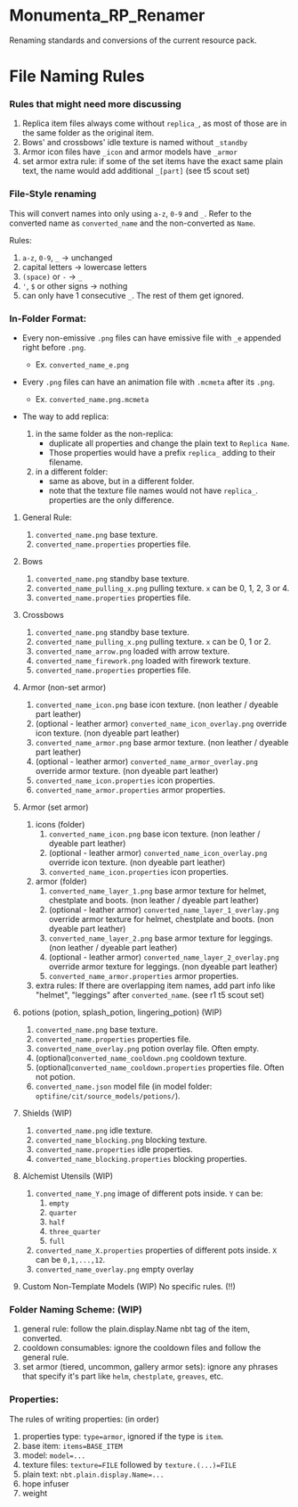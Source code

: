 # Monumenta_RP_Renamer
Renaming standards and conversions of the current resource pack.

# File Naming Rules

### Rules that might need more discussing
1. Replica item files always come without `replica_`, as most of those are in the same folder as the original item.
2. Bows' and crossbows' idle texture is named without `_standby`
3. Armor icon files have `_icon` and armor models have `_armor`
4. set armor extra rule: if some of the set items have the exact same plain text, the name would add additional `_[part]` (see t5 scout set)

### File-Style renaming
This will convert names into only using `a-z`, `0-9` and `_`.
Refer to the converted name as `converted_name` and the non-converted as `Name`.

Rules:
1. `a-z`, `0-9`, `_` -> unchanged
2. capital letters -> lowercase letters
3.  `(space)` or `-` -> `_`
4. `'`, `$` or other signs -> nothing
5. can only have 1 consecutive `_`. The rest of them get ignored.

### In-Folder Format:

- Every non-emissive `.png` files can have emissive file with `_e` appended right before `.png`.
	- Ex. `converted_name_e.png`

- Every `.png` files can have an animation file with `.mcmeta` after its `.png`.
	- Ex. `converted_name.png.mcmeta`

- The way to add replica:
	1. in the same folder as the non-replica:
 		- duplicate all properties and change the plain text to `Replica Name`.
   		- Those properties would have a prefix `replica_` adding to their filename.
	2. in a different folder:
		- same as above, but in a different folder.
  		- note that the texture file names would not have `replica_`. properties are the only difference.

1. General Rule:
	1. `converted_name.png` base texture.
	2. `converted_name.properties` properties file.

2. Bows
	1. `converted_name.png` standby base texture.
	2. `converted_name_pulling_x.png` pulling texture. `x` can be 0, 1, 2, 3 or 4.
	3. `converted_name.properties` properties file.

3. Crossbows
	1. `converted_name.png` standby base texture.
	2. `converted_name_pulling_x.png` pulling texture. `x` can be 0, 1 or 2.
	3. `converted_name_arrow.png` loaded with arrow texture.
	4. `converted_name_firework.png` loaded with firework texture.
	5. `converted_name.properties` properties file.

4. Armor (non-set armor)
	1. `converted_name_icon.png` base icon texture. (non leather / dyeable part leather)
	2. (optional - leather armor) `converted_name_icon_overlay.png` override icon texture. (non dyeable part leather)
	3. `converted_name_armor.png` base armor texture. (non leather / dyeable part leather)
	4. (optional - leather armor) `converted_name_armor_overlay.png` override armor texture. (non dyeable part leather)
	5. `converted_name_icon.properties` icon properties.
	6. `converted_name_armor.properties` armor properties.

5. Armor (set armor)
	1. icons (folder)
		1. `converted_name_icon.png` base icon texture. (non leather / dyeable part leather)
		2. (optional - leather armor) `converted_name_icon_overlay.png` override icon texture. (non dyeable part leather)
		3. `converted_name_icon.properties` icon properties.
	2. armor (folder)
		1. `converted_name_layer_1.png` base armor texture for helmet, chestplate and boots. (non leather / dyeable part leather)
		2. (optional - leather armor) `converted_name_layer_1_overlay.png` override armor texture for helmet, chestplate and boots. (non dyeable part leather)
		3. `converted_name_layer_2.png` base armor texture for leggings. (non leather / dyeable part leather)
		4. (optional - leather armor) `converted_name_layer_2_overlay.png` override armor texture for leggings. (non dyeable part leather)
		5. `converted_name_armor.properties` armor properties.
	3. extra rules:
			If there are overlapping item names, add part info like "helmet", "leggings" after `converted_name`. (see r1 t5 scout set)

6. potions (potion, splash_potion, lingering_potion) (WIP)
	1. `converted_name.png` base texture.
	2. `converted_name.properties` properties file.
	3. `converted_name_overlay.png` potion overlay file. Often empty.
	4. (optional)`converted_name_cooldown.png` cooldown texture.
	5. (optional)`converted_name_cooldown.properties` properties file. Often not potion.
	6. `converted_name.json` model file (in model folder: `optifine/cit/source_models/potions/`).

7. Shields (WIP)
	1. `converted_name.png` idle texture.
	2. `converted_name_blocking.png` blocking texture.
	3. `converted_name.properties` idle properties.
	4. `converted_name_blocking.properties` blocking properties.

8. Alchemist Utensils (WIP)
	1. `converted_name_Y.png` image of different pots inside. `Y` can be:
		1. `empty`
		2. `quarter`
		3. `half`
		4. `three_quarter`
		5. `full`
	2. `converted_name_X.properties` properties of different pots inside. `X` can be `0,1,...,12`.
	3. `converted_name_overlay.png` empty overlay

9. Custom Non-Template Models (WIP)
	No specific rules. (!!)


### Folder Naming Scheme: (WIP)
1. general rule: follow the plain.display.Name nbt tag of the item, converted.
2. cooldown consumables: ignore the cooldown files and follow the general rule.
3. set armor (tiered, uncommon, gallery armor sets): ignore any phrases that specify it's part like `helm`, `chestplate`, `greaves`, etc.

### Properties:
The rules of writing properties: (in order)

1. properties type: `type=armor`, ignored if the type is `item`.
2. base item: `items=BASE_ITEM`
3. model: `model=...`
4. texture files: `texture=FILE` followed by `texture.(...)=FILE`
5. plain text: `nbt.plain.display.Name=...`
6. hope infuser
7. weight
